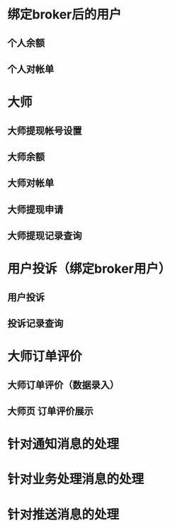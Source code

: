 # 绑定broker后的用户
 ## 个人余额
 ## 个人对帐单
# 大师
 ## 大师提现帐号设置
 ## 大师余额
 ## 大师对帐单
 ## 大师提现申请
 ## 大师提现记录查询
# 用户投诉（绑定broker用户）
 ## 用户投诉
 ## 投诉记录查询
# 大师订单评价
 ## 大师订单评价（数据录入）
 ## 大师页 订单评价展示
# 针对通知消息的处理
# 针对业务处理消息的处理
# 针对推送消息的处理



